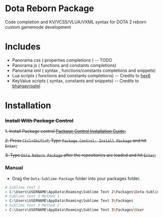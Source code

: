 Dota Reborn Package
================================

Code completion and KV/VCSS/VLUA/VXML syntax for DOTA 2 reborn custom gamemode development

# Includes

* Panorama css ( properties completions ) -- TODO
* Panorama js ( functions and constants completions)
* Panorama xml ( syntax , functions/constants completions and snippets)
* Lua scripts ( functions and constants completions) -- Credits to [hex6](https://github.com/hex6)
* KeyValue scripts ( syntax, constants and snippets) -- Credits to [bhargavrpatel](https://github.com/bhargavrpatel)

# Installation

### ~~Install With Package Control~~

~~1. Install Package control [Package Control Installation Guide](https://packagecontrol.io/installation);~~

~~2. Press `Ctrl+Shift+P`, Type `Package Control: Install Package` and hit `Enter`;~~

~~3. Type `Dota Reborn Package` after the repositories are loaded and hit `Enter`;~~


### Manual

* Drag the `Dota-Sublime-Package` folder into your packages folder.
```sh
# Sublime text 2
> C:\Users\USERNAME\AppData\Roaming\Sublime Text 2\Packages\Dota-Sublime-Package
# Sublime text 3 Method 1
> C:\Users\USERNAME\AppData\Roaming\Sublime Text 3\Packages
# Sublime text 3 Method 2
> C:\Users\USERNAME\AppData\Roaming\Sublime Text 3\Packages\User
```
